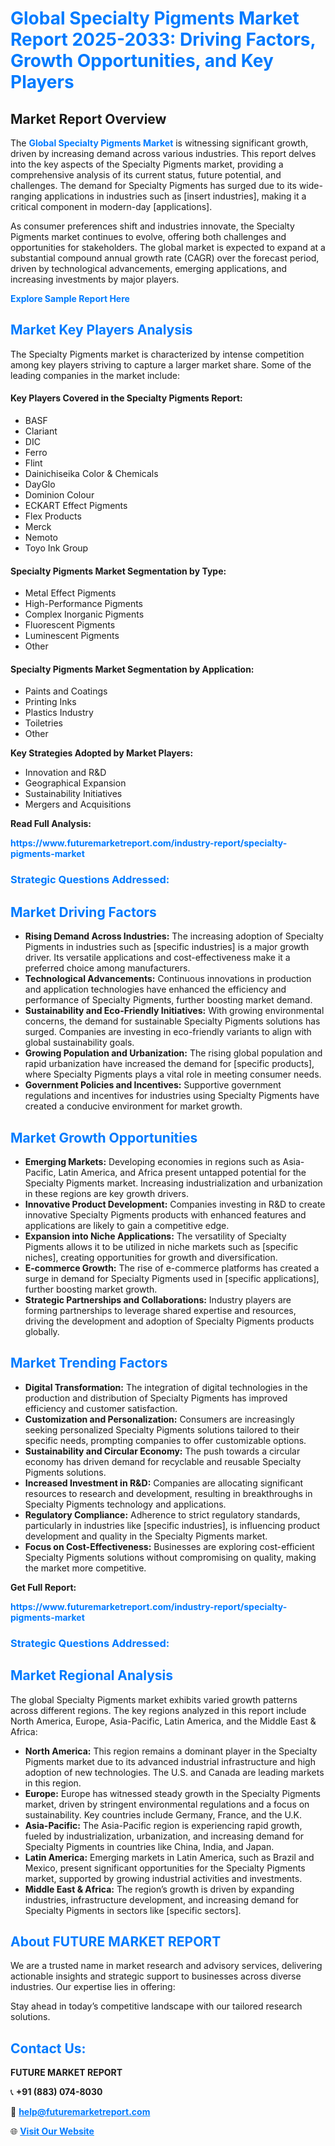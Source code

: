 <h1 style="color: #007BFF;">Global Specialty Pigments Market Report 2025-2033: Driving Factors, Growth Opportunities, and Key Players</h1>

<section id="overview">
<h2>Market Report Overview</h2>
<p>The <a href="https://www.futuremarketreport.com/industry-report/specialty-pigments-market" style="color: #007BFF; text-decoration: none;"><strong>Global Specialty Pigments Market</strong></a> is witnessing significant growth, driven by increasing demand across various industries. This report delves into the key aspects of the Specialty Pigments market, providing a comprehensive analysis of its current status, future potential, and challenges. The demand for Specialty Pigments has surged due to its wide-ranging applications in industries such as [insert industries], making it a critical component in modern-day [applications].</p>
<p>As consumer preferences shift and industries innovate, the Specialty Pigments market continues to evolve, offering both challenges and opportunities for stakeholders. The global market is expected to expand at a substantial compound annual growth rate (CAGR) over the forecast period, driven by technological advancements, emerging applications, and increasing investments by major players.</p>
</section>

<section id="overview">
<p><a href="https://www.futuremarketreport.com/request-sample/reportId=105982" style="color: #007BFF; text-decoration: none;"><strong>Explore Sample Report Here</strong></a></p>
</section>

<section id="key-players">
<h2 style="color: #007BFF;">Market Key Players Analysis</h2>
<p>The Specialty Pigments market is characterized by intense competition among key players striving to capture a larger market share. Some of the leading companies in the market include:</p>
<h4>Key Players Covered in the Specialty Pigments Report:</h4>
<ul><li>BASF</li><li>Clariant</li><li>DIC</li><li>Ferro</li><li>Flint</li><li>Dainichiseika Color &amp; Chemicals</li><li>DayGlo</li><li>Dominion Colour</li><li>ECKART Effect Pigments</li><li>Flex Products</li><li>Merck</li><li>Nemoto</li><li>Toyo Ink Group</li></ul>
<h4>Specialty Pigments Market Segmentation by Type:</h4>
<ul><li>Metal Effect Pigments</li><li>High-Performance Pigments</li><li>Complex Inorganic Pigments</li><li>Fluorescent Pigments</li><li>Luminescent Pigments</li><li>Other</li></ul>

<h4>Specialty Pigments Market Segmentation by Application:</h4>
<ul><li>Paints and Coatings</li><li>Printing Inks</li><li>Plastics Industry</li><li>Toiletries</li><li>Other</li></ul>
<p><strong>Key Strategies Adopted by Market Players:</strong></p>
<ul>
<li>Innovation and R&D</li>
<li>Geographical Expansion</li>
<li>Sustainability Initiatives</li>
<li>Mergers and Acquisitions</li>
</ul>
</section>

<section>
<p><strong>Read Full Analysis: </strong></p><a href="https://www.futuremarketreport.com/industry-report/specialty-pigments-market" style="color: #007BFF; text-decoration: none;"><strong>https://www.futuremarketreport.com/industry-report/specialty-pigments-market</strong></a>
<h3 style="color: #007BFF;">Strategic Questions Addressed:</h3>
</section>

<section id="driving-factors">
<h2 style="color: #007BFF;">Market Driving Factors</h2>
<ul>
<li><strong>Rising Demand Across Industries:</strong> The increasing adoption of Specialty Pigments in industries such as [specific industries] is a major growth driver. Its versatile applications and cost-effectiveness make it a preferred choice among manufacturers.</li>
<li><strong>Technological Advancements:</strong> Continuous innovations in production and application technologies have enhanced the efficiency and performance of Specialty Pigments, further boosting market demand.</li>
<li><strong>Sustainability and Eco-Friendly Initiatives:</strong> With growing environmental concerns, the demand for sustainable Specialty Pigments solutions has surged. Companies are investing in eco-friendly variants to align with global sustainability goals.</li>
<li><strong>Growing Population and Urbanization:</strong> The rising global population and rapid urbanization have increased the demand for [specific products], where Specialty Pigments plays a vital role in meeting consumer needs.</li>
<li><strong>Government Policies and Incentives:</strong> Supportive government regulations and incentives for industries using Specialty Pigments have created a conducive environment for market growth.</li>
</ul>
</section>

<section id="growth-opportunities">
<h2 style="color: #007BFF;">Market Growth Opportunities</h2>
<ul>
<li><strong>Emerging Markets:</strong> Developing economies in regions such as Asia-Pacific, Latin America, and Africa present untapped potential for the Specialty Pigments market. Increasing industrialization and urbanization in these regions are key growth drivers.</li>
<li><strong>Innovative Product Development:</strong> Companies investing in R&D to create innovative Specialty Pigments products with enhanced features and applications are likely to gain a competitive edge.</li>
<li><strong>Expansion into Niche Applications:</strong> The versatility of Specialty Pigments allows it to be utilized in niche markets such as [specific niches], creating opportunities for growth and diversification.</li>
<li><strong>E-commerce Growth:</strong> The rise of e-commerce platforms has created a surge in demand for Specialty Pigments used in [specific applications], further boosting market growth.</li>
<li><strong>Strategic Partnerships and Collaborations:</strong> Industry players are forming partnerships to leverage shared expertise and resources, driving the development and adoption of Specialty Pigments products globally.</li>
</ul>
</section>

<section id="trending-factors">
<h2 style="color: #007BFF;">Market Trending Factors</h2>
<ul>
<li><strong>Digital Transformation:</strong> The integration of digital technologies in the production and distribution of Specialty Pigments has improved efficiency and customer satisfaction.</li>
<li><strong>Customization and Personalization:</strong> Consumers are increasingly seeking personalized Specialty Pigments solutions tailored to their specific needs, prompting companies to offer customizable options.</li>
<li><strong>Sustainability and Circular Economy:</strong> The push towards a circular economy has driven demand for recyclable and reusable Specialty Pigments solutions.</li>
<li><strong>Increased Investment in R&D:</strong> Companies are allocating significant resources to research and development, resulting in breakthroughs in Specialty Pigments technology and applications.</li>
<li><strong>Regulatory Compliance:</strong> Adherence to strict regulatory standards, particularly in industries like [specific industries], is influencing product development and quality in the Specialty Pigments market.</li>
<li><strong>Focus on Cost-Effectiveness:</strong> Businesses are exploring cost-efficient Specialty Pigments solutions without compromising on quality, making the market more competitive.</li>
</ul>
</section>

<section>
<p><strong>Get Full Report: </strong></p><a href="https://www.futuremarketreport.com/industry-report/specialty-pigments-market" style="color: #007BFF; text-decoration: none;"><strong>https://www.futuremarketreport.com/industry-report/specialty-pigments-market</strong></a>
<h3 style="color: #007BFF;">Strategic Questions Addressed:</h3>
</section>


<section id="regional-analysis">
<h2 style="color: #007BFF;">Market Regional Analysis</h2>
<p>The global Specialty Pigments market exhibits varied growth patterns across different regions. The key regions analyzed in this report include North America, Europe, Asia-Pacific, Latin America, and the Middle East & Africa:</p>
<ul>
<li><strong>North America:</strong> This region remains a dominant player in the Specialty Pigments market due to its advanced industrial infrastructure and high adoption of new technologies. The U.S. and Canada are leading markets in this region.</li>
<li><strong>Europe:</strong> Europe has witnessed steady growth in the Specialty Pigments market, driven by stringent environmental regulations and a focus on sustainability. Key countries include Germany, France, and the U.K.</li>
<li><strong>Asia-Pacific:</strong> The Asia-Pacific region is experiencing rapid growth, fueled by industrialization, urbanization, and increasing demand for Specialty Pigments in countries like China, India, and Japan.</li>
<li><strong>Latin America:</strong> Emerging markets in Latin America, such as Brazil and Mexico, present significant opportunities for the Specialty Pigments market, supported by growing industrial activities and investments.</li>
<li><strong>Middle East & Africa:</strong> The region’s growth is driven by expanding industries, infrastructure development, and increasing demand for Specialty Pigments in sectors like [specific sectors].</li>
</ul>
</section>

<footer>
<h2 style="color: #007BFF;">About FUTURE MARKET REPORT</h2>
<p>We are a trusted name in market research and advisory services, delivering actionable insights and strategic support to businesses across diverse industries. Our expertise lies in offering:</p>

<p>Stay ahead in today’s competitive landscape with our tailored research solutions.</p>

<h2 style="color: #007BFF;">Contact Us:</h2>
<p><strong>FUTURE MARKET REPORT</strong></p>
<p>📞 <strong>+91 (883) 074-8030</strong></p>
<p>📧 <strong><a href="mailto:help@futuremarketreport.com" style="color: #007BFF;">help@futuremarketreport.com</a></strong></p>
<p>🌐 <strong><a href="https://www.futuremarketreport.com/" style="color: #007BFF;">Visit Our Website</a></strong></p>
</footer>